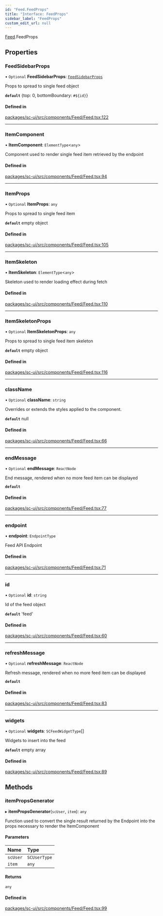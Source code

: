 ```yaml
---
id: "Feed.FeedProps"
title: "Interface: FeedProps"
sidebar_label: "FeedProps"
custom_edit_url: null
---
```


[Feed](../modules/Feed).FeedProps

## Properties

### FeedSidebarProps

• `Optional` **FeedSidebarProps**: [`FeedSidebarProps`](Feed.FeedSidebarProps)

Props to spread to single feed object

**`default`** {top: 0, bottomBoundary: `#${id}`}

#### Defined in

[packages/sc-ui/src/components/Feed/Feed.tsx:122](https://github.com/selfcommunity/community-ui/blob/0c5b0c7/packages/sc-ui/src/components/Feed/Feed.tsx#L122)

___

### ItemComponent

• **ItemComponent**: `ElementType`<`any`\>

Component used to render single feed item retrieved by the endpoint

#### Defined in

[packages/sc-ui/src/components/Feed/Feed.tsx:94](https://github.com/selfcommunity/community-ui/blob/0c5b0c7/packages/sc-ui/src/components/Feed/Feed.tsx#L94)

___

### ItemProps

• `Optional` **ItemProps**: `any`

Props to spread to single feed item

**`default`** empty object

#### Defined in

[packages/sc-ui/src/components/Feed/Feed.tsx:105](https://github.com/selfcommunity/community-ui/blob/0c5b0c7/packages/sc-ui/src/components/Feed/Feed.tsx#L105)

___

### ItemSkeleton

• **ItemSkeleton**: `ElementType`<`any`\>

Skeleton used to render loading effect during fetch

#### Defined in

[packages/sc-ui/src/components/Feed/Feed.tsx:110](https://github.com/selfcommunity/community-ui/blob/0c5b0c7/packages/sc-ui/src/components/Feed/Feed.tsx#L110)

___

### ItemSkeletonProps

• `Optional` **ItemSkeletonProps**: `any`

Props to spread to single feed item skeleton

**`default`** empty object

#### Defined in

[packages/sc-ui/src/components/Feed/Feed.tsx:116](https://github.com/selfcommunity/community-ui/blob/0c5b0c7/packages/sc-ui/src/components/Feed/Feed.tsx#L116)

___

### className

• `Optional` **className**: `string`

Overrides or extends the styles applied to the component.

**`default`** null

#### Defined in

[packages/sc-ui/src/components/Feed/Feed.tsx:66](https://github.com/selfcommunity/community-ui/blob/0c5b0c7/packages/sc-ui/src/components/Feed/Feed.tsx#L66)

___

### endMessage

• `Optional` **endMessage**: `ReactNode`

End message, rendered when no more feed item can be displayed

**`default`** <FormattedMessage id="ui.feed.noOtherFeedObject" defaultMessage="ui.feed.noOtherFeedObject" />

#### Defined in

[packages/sc-ui/src/components/Feed/Feed.tsx:77](https://github.com/selfcommunity/community-ui/blob/0c5b0c7/packages/sc-ui/src/components/Feed/Feed.tsx#L77)

___

### endpoint

• **endpoint**: `EndpointType`

Feed API Endpoint

#### Defined in

[packages/sc-ui/src/components/Feed/Feed.tsx:71](https://github.com/selfcommunity/community-ui/blob/0c5b0c7/packages/sc-ui/src/components/Feed/Feed.tsx#L71)

___

### id

• `Optional` **id**: `string`

Id of the feed object

**`default`** 'feed'

#### Defined in

[packages/sc-ui/src/components/Feed/Feed.tsx:60](https://github.com/selfcommunity/community-ui/blob/0c5b0c7/packages/sc-ui/src/components/Feed/Feed.tsx#L60)

___

### refreshMessage

• `Optional` **refreshMessage**: `ReactNode`

Refresh message, rendered when no more feed item can be displayed

**`default`** <FormattedMessage id="ui.feed.refreshRelease" defaultMessage="ui.feed.refreshRelease" />

#### Defined in

[packages/sc-ui/src/components/Feed/Feed.tsx:83](https://github.com/selfcommunity/community-ui/blob/0c5b0c7/packages/sc-ui/src/components/Feed/Feed.tsx#L83)

___

### widgets

• `Optional` **widgets**: `SCFeedWidgetType`[]

Widgets to insert into the feed

**`default`** empty array

#### Defined in

[packages/sc-ui/src/components/Feed/Feed.tsx:89](https://github.com/selfcommunity/community-ui/blob/0c5b0c7/packages/sc-ui/src/components/Feed/Feed.tsx#L89)

## Methods

### itemPropsGenerator

▸ **itemPropsGenerator**(`scUser`, `item`): `any`

Function used to convert the single result returned by the Endpoint into the props necessary to render the ItemComponent

#### Parameters

| Name | Type |
| :------ | :------ |
| `scUser` | `SCUserType` |
| `item` | `any` |

#### Returns

`any`

#### Defined in

[packages/sc-ui/src/components/Feed/Feed.tsx:99](https://github.com/selfcommunity/community-ui/blob/0c5b0c7/packages/sc-ui/src/components/Feed/Feed.tsx#L99)
